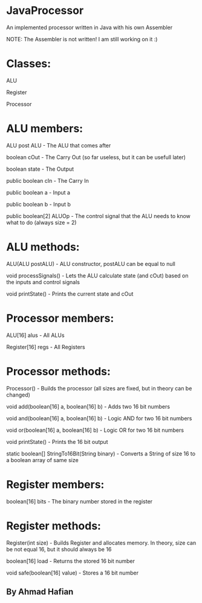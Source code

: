 # JavaProcessor
An implemented processor written in Java with his own Assembler

NOTE: The Assembler is not written! I am still working on it :)

# Classes:
  ALU
  
  Register
  
  Processor
# ALU members:
  ALU post ALU            - The ALU that comes after
  
  boolean cOut            - The Carry Out (so far useless, but it can be usefull later)
  
  boolean state           - The Output
  
  public boolean cIn      - The Carry In
  
  public boolean a        - Input a
  
  public boolean b        - Input b
  
  public boolean[2] ALUOp - The control signal that the ALU needs to know what to do (always size = 2)
# ALU methods:
  ALU(ALU postALU)        - ALU constructor, postALU can be equal to null
  
  void processSignals()   - Lets the ALU calculate state (and cOut) based on the inputs and control signals
  
  void printState()       - Prints the current state and cOut
# Processor members:
  ALU[16] alus            - All ALUs
  
  Register[16] regs       - All Registers
# Processor methods:
  Processor()                                   - Builds the processor (all sizes are fixed, but in theory can be changed)
  
  void add(boolean[16] a, boolean[16] b)        - Adds two 16 bit numbers
  
  void and(boolean[16] a, boolean[16] b)        - Logic AND for two 16 bit numbers
  
  void or(boolean[16] a, boolean[16] b)         - Logic OR for two 16 bit numbers
  
  void printState()                             - Prints the 16 bit output
  
  static boolean[] StringTo16Bit(String binary) - Converts a String of size 16 to a boolean array of same size
# Register members:
  boolean[16] bits  - The binary number stored in the register
# Register methods:
  Register(int size)            - Builds Register and allocates memory. In theory, size can be not equal 16, but it should always be 16
  
  boolean[16] load              - Returns the stored 16 bit number
  
  void safe(boolean[16] value)  - Stores a  16 bit number


## By Ahmad Hafian
